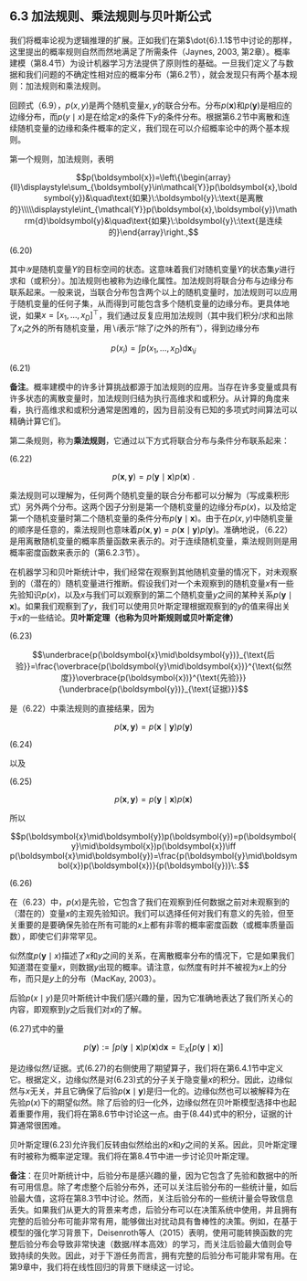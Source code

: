 ## 6.3 加法规则、乘法规则与贝叶斯公式

我们将概率论视为逻辑推理的扩展。正如我们在第$\dot{6}.1.1$节中讨论的那样，这里提出的概率规则自然而然地满足了所需条件（Jaynes, 2003, 第2章）。概率建模（第8.4节）为设计机器学习方法提供了原则性的基础。一旦我们定义了与数据和我们问题的不确定性相对应的概率分布（第6.2节），就会发现只有两个基本规则：加法规则和乘法规则。

回顾式（6.9），$p(x,y)$是两个随机变量$x,y$的联合分布。分布$p(\boldsymbol{x})$和$p(\boldsymbol{y})$是相应的边缘分布，而$p(y\mid x)$是在给定$x$的条件下$y$的条件分布。根据第6.2节中离散和连续随机变量的边缘和条件概率的定义，我们现在可以介绍概率论中的两个基本规则。

第一个规则，加法规则，表明

$$p(\boldsymbol{x})=\left\{\begin{array}{ll}\displaystyle\sum_{\boldsymbol{y}\in\mathcal{Y}}p(\boldsymbol{x},\boldsymbol{y})&\quad\text{如果}\:\boldsymbol{y}\:\text{是离散的}\\\\\displaystyle\int_{\mathcal{Y}}p(\boldsymbol{x},\boldsymbol{y})\mathrm{d}\boldsymbol{y}&\quad\text{如果}\:\boldsymbol{y}\:\text{是连续的}\end{array}\right.,$$

(6.20)

其中$\mathcal{Y}$是随机变量$Y$的目标空间的状态。这意味着我们对随机变量$Y$的状态集$y$进行求和（或积分）。加法规则也被称为边缘化属性。加法规则将联合分布与边缘分布联系起来。一般来说，当联合分布包含两个以上的随机变量时，加法规则可以应用于随机变量的任何子集，从而得到可能包含多个随机变量的边缘分布。更具体地说，如果$x=[x_1,\ldots,x_D]^\top$，我们通过反复应用加法规则（其中我们积分/求和出除了$x_i$之外的所有随机变量，用$\backslash i$表示“除了$i$之外的所有”），得到边缘分布

$$p(x_i)=\int p(x_1,\ldots,x_D)\mathrm{d}\boldsymbol{x}_{\setminus i}$$

(6.21)

**备注**。概率建模中的许多计算挑战都源于加法规则的应用。当存在许多变量或具有许多状态的离散变量时，加法规则归结为执行高维求和或积分。从计算的角度来看，执行高维求和或积分通常是困难的，因为目前没有已知的多项式时间算法可以精确计算它们。

第二条规则，称为**乘法规则**，它通过以下方式将联合分布与条件分布联系起来：

(6.22)

$$p(\boldsymbol{x},\boldsymbol{y})=p(\boldsymbol{y}\mid\boldsymbol{x})p(\boldsymbol{x})\:.$$

乘法规则可以理解为，任何两个随机变量的联合分布都可以分解为（写成乘积形式）另外两个分布。这两个因子分别是第一个随机变量的边缘分布$p(x)$，以及给定第一个随机变量时第二个随机变量的条件分布$p(\boldsymbol{y}\mid\boldsymbol{x})$。由于在$p(x,y)$中随机变量的顺序是任意的，乘法规则也意味着$p(\boldsymbol{x},\boldsymbol{y})=p(\boldsymbol{x}\mid\boldsymbol{y})p(\boldsymbol{y})$。准确地说，（6.22）是用离散随机变量的概率质量函数来表示的。对于连续随机变量，乘法规则则是用概率密度函数来表示的（第6.2.3节）。

在机器学习和贝叶斯统计中，我们经常在观察到其他随机变量的情况下，对未观察到的（潜在的）随机变量进行推断。假设我们对一个未观察到的随机变量$x$有一些先验知识$p(x)$，以及$x$与我们可以观察到的第二个随机变量$y$之间的某种关系$p(\boldsymbol{y}\mid\boldsymbol{x})$。如果我们观察到了$y$，我们可以使用贝叶斯定理根据观察到的$y$的值来得出关于$x$的一些结论。**贝叶斯定理（也称为贝叶斯规则或贝叶斯定律）**

(6.23)

$$\underbrace{p(\boldsymbol{x}\mid\boldsymbol{y})}_{\text{后验}}=\frac{\overbrace{p(\boldsymbol{y}\mid\boldsymbol{x})}^{\text{似然度}}\overbrace{p(\boldsymbol{x})}^{\text{先验}}}{\underbrace{p(\boldsymbol{y})}_{\text{证据}}}$$

是（6.22）中乘法规则的直接结果，因为

$$p(\boldsymbol{x},\boldsymbol{y})=p(\boldsymbol{x}\mid\boldsymbol{y})p(\boldsymbol{y})$$

(6.24)

以及

(6.25)

$$p(\boldsymbol{x},\boldsymbol{y})=p(\boldsymbol{y}\mid\boldsymbol{x})p(\boldsymbol{x})$$

所以

$$p(\boldsymbol{x}\mid\boldsymbol{y})p(\boldsymbol{y})=p(\boldsymbol{y}\mid\boldsymbol{x})p(\boldsymbol{x})\iff p(\boldsymbol{x}\mid\boldsymbol{y})=\frac{p(\boldsymbol{y}\mid\boldsymbol{x})p(\boldsymbol{x})}{p(\boldsymbol{y})}\:.$$

(6.26)

在（6.23）中，$p(x)$是先验，它包含了我们在观察到任何数据之前对未观察到的（潜在的）变量$x$的主观先验知识。我们可以选择任何对我们有意义的先验，但至关重要的是要确保先验在所有可能的$x$上都有非零的概率密度函数（或概率质量函数），即使它们非常罕见。

似然度$p(\boldsymbol{y}\mid x)$描述了$x$和$y$之间的关系，在离散概率分布的情况下，它是如果我们知道潜在变量$x$，则数据$y$出现的概率。请注意，似然度有时并不被视为$x$上的分布，而只是$y$上的分布（MacKay, 2003）。

后验$p(x\mid y)$是贝叶斯统计中我们感兴趣的量，因为它准确地表达了我们所关心的内容，即观察到$y$之后我们对$x$的了解。

(6.27)式中的量

$$p(\boldsymbol{y}):=\int p(\boldsymbol{y}\mid\boldsymbol{x})p(\boldsymbol{x})\mathrm{d}\boldsymbol{x}=\mathbb{E}_X[p(\boldsymbol{y}\mid\boldsymbol{x})]$$

是边缘似然/证据。式(6.27)的右侧使用了期望算子，我们将在第6.4.1节中定义它。根据定义，边缘似然是对(6.23)式的分子关于隐变量$x$的积分。因此，边缘似然与$x$无关，并且它确保了后验$p(\boldsymbol{x}\mid\boldsymbol{y})$是归一化的。边缘似然也可以被解释为在先验$p(x)$下的期望似然。除了后验的归一化外，边缘似然在贝叶斯模型选择中也起着重要作用，我们将在第8.6节中讨论这一点。由于(8.44)式中的积分，证据的计算通常很困难。

贝叶斯定理(6.23)允许我们反转由似然给出的$x$和$y$之间的关系。因此，贝叶斯定理有时被称为概率逆定理。我们将在第8.4节中进一步讨论贝叶斯定理。

**备注**：在贝叶斯统计中，后验分布是感兴趣的量，因为它包含了先验和数据中的所有可用信息。除了考虑整个后验分布外，还可以关注后验分布的一些统计量，如后验最大值，这将在第8.3节中讨论。然而，关注后验分布的一些统计量会导致信息丢失。如果我们从更大的背景来考虑，后验分布可以在决策系统中使用，并且拥有完整的后验分布可能非常有用，能够做出对扰动具有鲁棒性的决策。例如，在基于模型的强化学习背景下，Deisenroth等人（2015）表明，使用可能转换函数的完整后验分布会导致非常快速（数据/样本高效）的学习，而关注后验最大值则会导致持续的失败。因此，对于下游任务而言，拥有完整的后验分布可能非常有用。在第9章中，我们将在线性回归的背景下继续这一讨论。